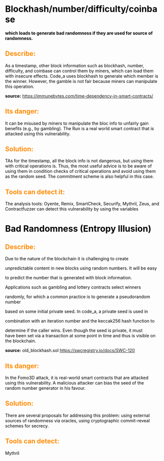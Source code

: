 <style>
H1{color:Black !important;}
H2{color:DarkOrange !important;}
p{color:Black !important;}
</style>
# Blockhash/number/difficulty/coinbase
**which loads to generate bad randomness if they are used for source of randomness.**
  ## Describe:
 As a timestamp, other block information such as blockhash, 
 number, difficulty, and coinbase can control them by miners, which can 
 load them with insecure effects. Code_a uses blockhash to generate 
 which member is the winner. However, the gamble is not fair because miners 
can manipulate this operation.
  
**source:** https://immunebytes.com/time-dependency-in-smart-contracts/
## Its danger:
 It can be misused by miners to 
 manipulate the bloc info to unfairly gain benefits (e.g., by gambling). 
 The Run is a real world smart contract that is attacked using this 
 vulnerability.
## Solution:
 TAs for the timestamp, all the block info is not dangerous, but using them 
 with critical operations is. Thus, the most useful advice is to be aware 
 of using them in condition checks of critical operations and avoid using 
 them as the random seed. The commitment scheme is also helpful in this case.
## Tools can detect it:
The analysis tools: Oyente, Remix, 
SmartCheck, Securify, Mythril, Zeus, and Contractfuzzer can detect this 
vulnerability by using the variables
# Bad Randomness (Entropy Illusion)
## Describe:
 Due to the nature of the blockchain 
 it is challenging to create 

 unpredictable content in new blocks 
 using random numbers. It will be easy 

 to predict the number that is 
 generated with block information. 

 Applications such as gambling and 
 lottery contracts select winners 

 randomly, for which a common practice is to generate a pseudorandom number 

 based on some initial private seed. In code_a, a private seed is used in 
 
 combination with an iteration number and the keccak256 hash function to 
 
 determine if the caller wins. Even though the seed is private, it must  
 have been set via a transaction at 
 some point in time and thus is visible on the blockchain.

**source:** old_blockhash.sol
https://swcregistry.io/docs/SWC-120

## Its danger:
 In the Fomo3D attack, it is 
 real-world smart contracts that are attacked using this vulnerability. A 
 malicious attacker can bias the seed of the random number generator in his favour.
## Solution:
 There are several proposals for addressing this problem: using external sources of randomness via oracles, using cryptographic commit-reveal schemes for secrecy.  
## Tools can detect: 
Mythril     
